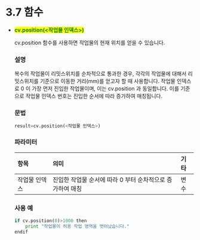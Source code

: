 ﻿# 3.7 함수

*   <mark style="color:green;">**cv.position(<작업물 인덱스>)**</mark> <mark style="color:blue;"></mark>

    cv.position 함수를 사용하면 작업물의 현재 위치를 얻을 수 있습니다.

    ### 설명
    복수의 작업물이 리밋스위치를 순차적으로 통과한 경우, 각각의 작업물에 대해서 리밋스위치를 기준으로 이동한 거리(mm)를 얻고자 할 때 사용합니다. 작업물 인덱스로 0 이 가장 먼저 진입한 작업물이며, 이는 cv.position 과 동일합니다. 이를 기준으로 작업물 인덱스 번호는 진입한 순서에 따라 증가하여 매칭됩니다.

    ### 문법

    ```python
    result=cv.position(<작업물 인덱스>)
    ```
    
    ### 파라미터
    <table>
    <thead>
        <tr>
        <th style="text-align:left">항목</th>
        <th style="text-align:left">의미</th>
        <th style="text-align:left">기타</th>
        </tr>
    </thead>
    <tbody>
        <tr>
        <td style="text-align:left">작업물 인덱스</td>
        <td style="text-align:left">
            진입한 작업물 순서에 따라 0 부터 순차적으로 증가하여 매칭
        </td>
        <td style="text-align:left">변수</td>
        </tr>
    </tbody>
    </table>


    ### 사용 예

    ```python
    if cv.position(0)>1000 then
        print "작업물이 허용 작업 영역을 벗어났습니다."
    endif
    ```